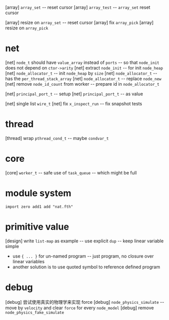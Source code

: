 [array] `array_set` -- reset cursor
[array] `array_test` -- `array_set` reset cursor

[array] resize on `array_set` -- reset cursor
[array] fix `array_pick`
[array] resize on `array_pick`

# net

[net] `node_t` should have `value_array` instead of `ports` -- so that `node_init` does not depend on `ctor->arity`
[net] extract `node_init` -- for init `node_heap`
[net] `node_allocator_t` -- init `node_heap` by `size`
[net] `node_allocator_t` -- has the `per_thread_stack_array`
[net] `node_allocator_t` -- replace `node_new`
[net] remove `node_id_count` from worker -- prepare id in `node_allocator_t`

[net] `principal_port_t` -- setup
[net] `principal_port_t` -- as value

[net] single list `wire_t`
[net] fix `x_inspect_run` -- fix snapshot tests

# thread

[thread] wrap `pthread_cond_t` -- maybe `condvar_t`

# core

[core] `worker_t` -- safe use of `task_queue` -- which might be full

# module system

```
import zero add1 add "nat.fth"
```

# primitive value

[design] write `list-map` as example -- use explicit `dup` -- keep linear variable simple

- use `{ ... }` for un-named program -- just program, no closure over linear variables
- another solution is to use quoted symbol to reference defined program

# debug

[debug] 尝试使用真实的物理学来实现 force
[debug] `node_physics_simulate` -- move by `velocity` and clear `force` for every `node_model`
[debug] remove `node_physics_fake_simulate`
